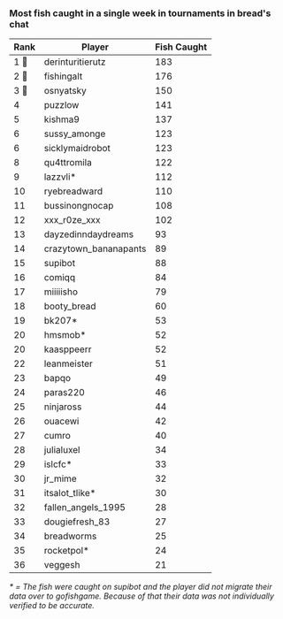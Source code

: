 ### Most fish caught in a single week in tournaments in bread's chat
| Rank | Player | Fish Caught |
|------|--------|-----------|
| 1 🥇  | derinturitierutz | 183 |
| 2 🥈  | fishingalt | 176 |
| 3 🥉  | osnyatsky | 150 |
| 4  | puzzlow | 141 |
| 5  | kishma9 | 137 |
| 6  | sussy_amonge | 123 |
| 6  | sicklymaidrobot | 123 |
| 8  | qu4ttromila | 122 |
| 9  | lazzvli* | 112 |
| 10  | ryebreadward | 110 |
| 11  | bussinongnocap | 108 |
| 12  | xxx_r0ze_xxx | 102 |
| 13  | dayzedinndaydreams | 93 |
| 14  | crazytown_bananapants | 89 |
| 15  | supibot | 88 |
| 16  | comiqq | 84 |
| 17  | miiiiisho | 79 |
| 18  | booty_bread | 60 |
| 19  | bk207* | 53 |
| 20  | hmsmob* | 52 |
| 20  | kaasppeerr | 52 |
| 22  | leanmeister | 51 |
| 23  | bapqo | 49 |
| 24  | paras220 | 46 |
| 25  | ninjaross | 44 |
| 26  | ouacewi | 42 |
| 27  | cumro | 40 |
| 28  | julialuxel | 34 |
| 29  | islcfc* | 33 |
| 30  | jr_mime | 32 |
| 31  | itsalot_tlike* | 30 |
| 32  | fallen_angels_1995 | 28 |
| 33  | dougiefresh_83 | 27 |
| 34  | breadworms | 25 |
| 35  | rocketpol* | 24 |
| 36  | veggesh | 21 |

_* = The fish were caught on supibot and the player did not migrate their data over to gofishgame. Because of that their data was not individually verified to be accurate._
